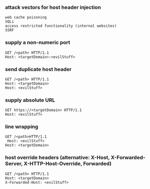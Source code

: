 ### attack vectors for host header injection
```
web cache poisoning
SQLi
access restricted functionality (internal websites)
SSRF
```

### supply a non-numeric port
```
GET /<path> HTTP/1.1
Host: <targetDomain>:<evilStuff>
```

### send duplicate host header
```
GET /<path> HTTP/1.1
Host: <targetDomain>
Host: <evilStuff>
```

### supply absolute URL
```
GET https://<targetDomain> HTTP/1.1
Host: <evilStuff>
```

### line wrapping
```
GET /<path>HTTP/1.1
 Host: <evilStuff>
Host: <targetDomain>
```

### host override headers (alternative: X-Host, X-Forwarded-Server, X-HTTP-Host-Override, Forwarded)
```
GET /<path> HTTP/1.1
Host: <targetDomain>
X-Forwarded-Host: <evilStuff>
```

